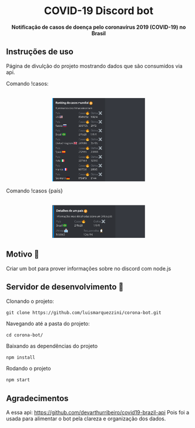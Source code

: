 <h1 align="center">COVID-19 Discord bot</h1>
<p align="center">
  <strong>Notificação de casos de doença pelo coronavírus 2019 (COVID-19) no Brasil</strong>
</p>

## Instruções de uso

Página de divulção do projeto mostrando dados que são consumidos via api.

Comando !casos:

<div align="center">
  <br>
    <img src="screenshot1.png" alt="Screenshot1" width="50%">
  <br>
</div>

Comando !casos {país}
<div align="center">
  <br>
    <img src="screenshot2.png" alt="Screenshot2" width="50%">
  <br>
</div>

## Motivo 🤔

Criar um bot para prover informações sobre no discord com node.js

## Servidor de desenvolvimento 🚀

Clonando o projeto:

```
git clone https://github.com/luismarquezzini/corona-bot.git
```

Navegando até a pasta do projeto:

```
cd corona-bot/
```

Baixando as dependências do projeto

```bash
npm install
```

Rodando o projeto

```bash
npm start
```
## Agradecimentos

A essa api: https://github.com/devarthurribeiro/covid19-brazil-api
Pois foi a usada para alimentar o bot pela clareza e organização dos dados.
